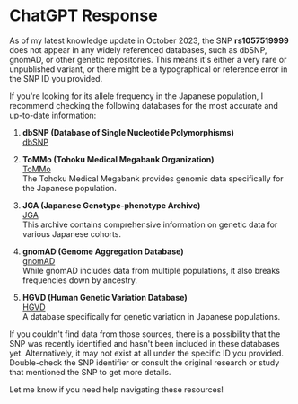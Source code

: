# ChatGPT Response

As of my latest knowledge update in October 2023, the SNP **rs1057519999** does not appear in any widely referenced databases, such as dbSNP, gnomAD, or other genetic repositories. This means it's either a very rare or unpublished variant, or there might be a typographical or reference error in the SNP ID you provided.

If you're looking for its allele frequency in the Japanese population, I recommend checking the following databases for the most accurate and up-to-date information:

1. **dbSNP (Database of Single Nucleotide Polymorphisms)**  
   [dbSNP](https://www.ncbi.nlm.nih.gov/snp/)
   
2. **ToMMo (Tohoku Medical Megabank Organization)**  
   [ToMMo](https://megabank.tohoku.ac.jp/english/)  
   The Tohoku Medical Megabank provides genomic data specifically for the Japanese population.

3. **JGA (Japanese Genotype-phenotype Archive)**  
   [JGA](https://www.ddbj.nig.ac.jp/jga/index-e.html)  
   This archive contains comprehensive information on genetic data for various Japanese cohorts.

4. **gnomAD (Genome Aggregation Database)**  
   [gnomAD](https://gnomad.broadinstitute.org/)  
   While gnomAD includes data from multiple populations, it also breaks frequencies down by ancestry.

5. **HGVD (Human Genetic Variation Database)**  
   [HGVD](http://www.hgvd.genome.med.kyoto-u.ac.jp/)  
   A database specifically for genetic variation in Japanese populations.

If you couldn't find data from those sources, there is a possibility that the SNP was recently identified and hasn't been included in these databases yet. Alternatively, it may not exist at all under the specific ID you provided. Double-check the SNP identifier or consult the original research or study that mentioned the SNP to get more details.

Let me know if you need help navigating these resources!